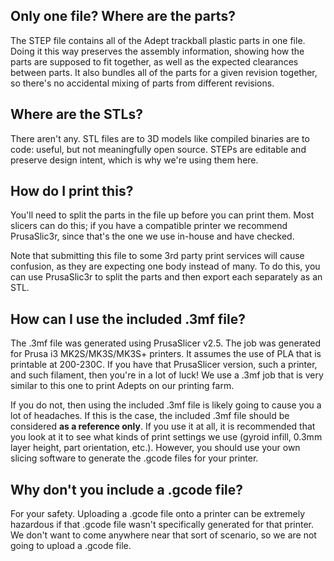 ## Only one file? Where are the parts?

The STEP file contains all of the Adept trackball plastic parts in one file. Doing it this way preserves the assembly information, showing how the parts are supposed to fit together, as well as the expected clearances between parts. It also bundles all of the parts for a given revision together, so there's no accidental mixing of parts from different revisions.

## Where are the STLs?

There aren't any. STL files are to 3D models like compiled binaries are to code: useful, but not meaningfully open source. STEPs are editable and preserve design intent, which is why we're using them here.

## How do I print this?

You'll need to split the parts in the file up before you can print them. Most slicers can do this; if you have a compatible printer we recommend PrusaSlic3r, since that's the one we use in-house and have checked.

Note that submitting this file to some 3rd party print services will cause confusion, as they are expecting one body instead of many. To do this, you can use PrusaSlic3r to split the parts and then export each separately as an STL.

## How can I use the included .3mf file?

The .3mf file was generated using PrusaSlicer v2.5. The job was generated for Prusa i3 MK2S/MK3S/MK3S+ printers. It assumes the use of PLA that is printable at 200-230C. If you have that PrusaSlicer version, such a printer, and such filament, then you're in a lot of luck! We use a .3mf job that is very similar to this one to print Adepts on our printing farm.

If you do not, then using the included .3mf file is likely going to cause you a lot of headaches. If this is the case, the included .3mf file should be considered **as a reference only**. If you use it at all, it is recommended that you look at it to see what kinds of print settings we use (gyroid infill, 0.3mm layer height, part orientation, etc.). However, you should use your own slicing software to generate the .gcode files for your printer.

## Why don't you include a .gcode file?

For your safety. Uploading a .gcode file onto a printer can be extremely hazardous if that .gcode file wasn't specifically generated for that printer. We don't want to come anywhere near that sort of scenario, so we are not going to upload a .gcode file.
